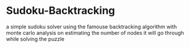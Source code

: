 # Sudoku-Backtracking
a simple sudoku solver using the famouse backtracking algorithm with monte carlo analysis on estimating the number of nodes it will go through while solving the puzzle

